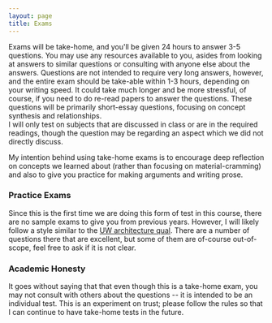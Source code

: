 ```yaml
---
layout: page
title: Exams
---
```


Exams will be take-home, and you'll be given 24 hours to answer 3-5 questions.
You may use any resources available to you, asides from looking at answers to
similar questions or consulting with anyone else about the answers.  Questions
are not intended to require very long answers, however, and the entire exam
should be take-able within 1-3 hours, depending on your writing speed.  It could
take much longer and be more stressful, of course, if you need to do re-read
papers to answer the questions.  These questions will be primarily short-essay
questions, focusing on concept synthesis and relationships.  
I will only test on subjects that are discussed in
class or are in the required readings, though the question may be regarding an aspect which we did not directly discuss.

My intention behind using take-home exams is to encourage deep reflection on
concepts we learned about (rather than focusing on material-cramming) and also
to give you practice for making arguments and writing prose.

### Practice Exams 

Since this is the first time we are doing this form of test
in this course, there are no sample exams to give you from previous years.
However, I will likely follow a style similar to the [UW architecture
qual](http://www.cs.wisc.edu/academics/graduate-programs/guidebook/arch-qual).
There are a number of questions there that are excellent, but some
of them are of-course out-of-scope, feel free to ask if it is not clear.


### Academic Honesty
It goes without saying that that even though this is a take-home exam, you may
not consult with others about the questions -- it is intended to be an individual
test.  This is an experiment on trust; please follow the rules so that I can
continue to have take-home tests in the future.





